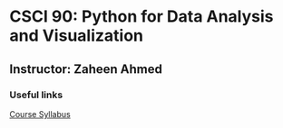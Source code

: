 # CSCI 90: Python for Data Analysis and Visualization

## Instructor: Zaheen Ahmed

### Useful links

[Course Syllabus](https://docs.google.com/document/d/1iyGkSuB2FmRTIiKdZc2TRJI3skx_v6Wge_2uWjQwnV4/edit?usp=sharing)